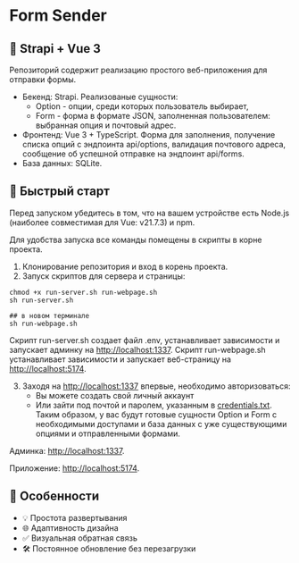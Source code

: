# Form Sender
## 🔧 Strapi + Vue 3

Репозиторий содержит реализацию простого веб-приложения для отправки формы.

- Бекенд: Strapi. Реализованые сущности:
    - Option - опции, среди которых пользователь выбирает, 
    - Form - форма в формате JSON, заполненная пользователем: выбранная опция и почтовый адрес.
- Фронтенд: Vue 3 + TypeScript. Форма для заполнения, получение списка опций с эндпоинта api/options, валидация почтового адреса, сообщение об успешной отправке на эндпоинт api/forms.
- База данных: SQLite.


## 🚀 Быстрый старт
Перед запуском убедитесь в том, что на вашем устройстве есть Node.js (наиболее совместимая для Vue: v21.7.3) и npm.

Для удобства запуска все команды помещены в скрипты в корне проекта.
1. Клонирование репозитория и вход в корень проекта. 
2. Запуск скриптов для сервера и страницы:

```
chmod +x run-server.sh run-webpage.sh
sh run-server.sh

## в новом терминале
sh run-webpage.sh
```

Скрипт run-server.sh создает файл .env, устанавливает зависимости и запускает админку на [http://localhost:1337](http://localhost:1337). Скрипт run-webpage.sh устанавливает зависимости и запускает веб-страницу на [http://localhost:5174]([http://localhost:5174]).

3. Заходя на [http://localhost:1337](http://localhost:1337) впервые, необходимо авторизоваться:
    - Вы можете создать свой личный аккаунт
    - Или зайти под почтой и паролем, указанным в [credentials.txt](./credentials.txt). Таким образом, у вас будут готовые сущности Option и Form с необходимыми доступами и база данных с уже существующими опциями и отправленными формами. 


Админка: [http://localhost:1337](http://localhost:1337).

Приложение: [http://localhost:5174](http://localhost:5174).

## 🌟 Особенности
- 💡 Простота развертывания
- 🌐 Адаптивность дизайна
- ✅ Визуальная обратная связь
- 🛠 Постоянное обновление без перезагрузки
